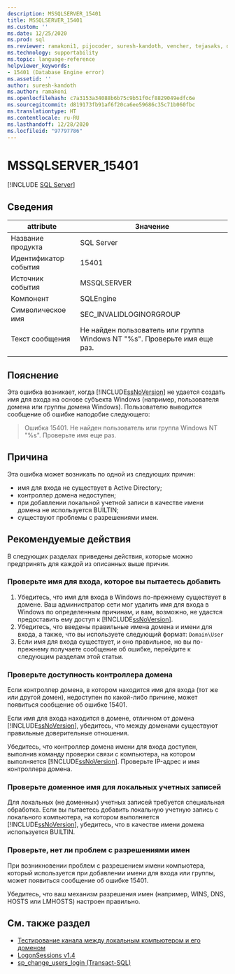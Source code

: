 ```yaml
---
description: MSSQLSERVER_15401
title: MSSQLSERVER_15401
ms.custom: ''
ms.date: 12/25/2020
ms.prod: sql
ms.reviewer: ramakoni1, pijocoder, suresh-kandoth, vencher, tejasaks, docast
ms.technology: supportability
ms.topic: language-reference
helpviewer_keywords:
- 15401 (Database Engine error)
ms.assetid: ''
author: suresh-kandoth
ms.author: ramakoni
ms.openlocfilehash: c7a3153a34088b6b75c9b51f0cf8829049edfc6e
ms.sourcegitcommit: d819173fb91af6f20ca6ee59686c35c71b060fbc
ms.translationtype: HT
ms.contentlocale: ru-RU
ms.lasthandoff: 12/28/2020
ms.locfileid: "97797786"
---
```

# <a name="mssqlserver_15401"></a>MSSQLSERVER_15401
 [!INCLUDE [SQL Server](../../includes/applies-to-version/sqlserver.md)]

## <a name="details"></a>Сведения

|attribute|Значение|
|---|---|
|Название продукта|SQL Server|
|Идентификатор события|15401|
|Источник события|MSSQLSERVER|
|Компонент|SQLEngine|
|Символическое имя|SEC_INVALIDLOGINORGROUP|
|Текст сообщения|Не найден пользователь или группа Windows NT "%s". Проверьте имя еще раз.|
||

## <a name="explanation"></a>Пояснение

Эта ошибка возникает, когда [!INCLUDE[ssNoVersion](../../includes/ssnoversion-md.md)] не удается создать имя для входа на основе субъекта Windows (например, пользователя домена или группы домена Windows). Пользователю выводится сообщение об ошибке наподобие следующего:

> Ошибка 15401. Не найден пользователь или группа Windows NT "%s". Проверьте имя еще раз.

## <a name="cause"></a>Причина

Эта ошибка может возникать по одной из следующих причин:

- имя для входа не существует в Active Directory;
- контроллер домена недоступен;
- при добавлении локальной учетной записи в качестве имени домена не используется BUILTIN;
- существуют проблемы с разрешениями имен.

## <a name="user-action"></a>Рекомендуемые действия

В следующих разделах приведены действия, которые можно предпринять для каждой из описанных выше причин.

### <a name="verify-the-login-you-are-trying-to-add"></a>Проверьте имя для входа, которое вы пытаетесь добавить

1. Убедитесь, что имя для входа в Windows по-прежнему существует в домене. Ваш администратор сети мог удалить имя для входа в Windows по определенным причинам, и вам, возможно, не удастся предоставить ему доступ к [!INCLUDE[ssNoVersion](../../includes/ssnoversion-md.md)].
1. Убедитесь, что введены правильные имена домена и имени для входа, а также, что вы используете следующий формат: `Domain\User`
1. Если имя для входа существует, и оно правильное, но вы по-прежнему получаете сообщение об ошибке, перейдите к следующим разделам этой статьи.

### <a name="verify-if-the-domain-controller-is-available"></a>Проверьте доступность контроллера домена

Если контроллер домена, в котором находится имя для входа (тот же или другой домен), недоступен по какой-либо причине, может появиться сообщение об ошибке 15401.

Если имя для входа находится в домене, отличном от домена [!INCLUDE[ssNoVersion](../../includes/ssnoversion-md.md)], убедитесь, что между доменами существуют правильные доверительные отношения.

Убедитесь, что контроллер домена имени для входа доступен, выполнив команду проверки связи с компьютера, на котором выполняется [!INCLUDE[ssNoVersion](../../includes/ssnoversion-md.md)]. Проверьте IP-адрес и имя контроллера домена.

### <a name="verify-the-domain-name-for-local-accounts"></a>Проверьте доменное имя для локальных учетных записей

Для локальных (не доменных) учетных записей требуется специальная обработка. Если вы пытаетесь добавить локальную учетную запись с локального компьютера, на котором выполняется [!INCLUDE[ssNoVersion](../../includes/ssnoversion-md.md)], убедитесь, что в качестве имени домена используется BUILTIN.

### <a name="check-for-name-resolution-issues"></a>Проверьте, нет ли проблем с разрешениями имен

При возникновении проблем с разрешением имени компьютера, который используется при добавлении имени для входа или группы, может появиться сообщение об ошибке 15401.

Убедитесь, что ваш механизм разрешения имен (например, WINS, DNS, HOSTS или LMHOSTS) настроен правильно.

## <a name="see-also"></a>См. также раздел

- [Тестирование канала между локальным компьютером и его доменом](/powershell/module/microsoft.powershell.management/test-computersecurechannel#example-1--test-a-channel-between-the-local-computer-and-its-domain)
- [LogonSessions v1.4](/sysinternals/downloads/logonsessions)
- [sp_change_users_login (Transact-SQL)](/sql/relational-databases/system-stored-procedures/sp-change-users-login-transact-sql)
